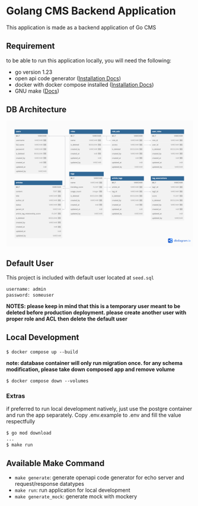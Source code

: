 # Golang CMS Backend Application
This application is made as a backend application of Go CMS

## Requirement
to be able to run this application locally, you will need the following:
- go version 1.23
- open api code generator ([Installation Docs](https://github.com/oapi-codegen/oapi-codegen))
- docker with docker compose installed ([Installation Docs](https://docs.docker.com/engine/install/))
- GNU make ([Docs](https://www.gnu.org/software/make/))

## DB Architecture
![DB Architecture](ddl.png)

## Default User
This project is included with default user located at `seed.sql`

```
username: admin
password: someuser
```
**NOTES: please keep in mind that this is a temporary user meant to be deleted before production deployment. please create another user with proper role and ACL then delete the default user**

## Local Development
```
$ docker compose up --build
```

**note: database container will only run migration once. for any schema modification, please take down composed app and remove volume**
```
$ docker compose down --volumes
```

### Extras
if preferred to run local development natively, just use the postgre container and run the app separately. Copy .env.example to .env and fill the value respectfully

```
$ go mod download
...
$ make run
```

## Available Make Command
- `make generate`: generate openapi code generator for echo server and request/response datatypes
- `make run`: run application for local development
- `make generate_mock`: generate mock with mockery
